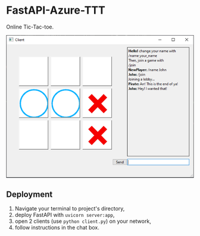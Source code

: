 # FastAPI-Azure-TTT
 Online Tic-Tac-toe.
 
![](media/image1.png)  


## Deployment
1.  Navigate your terminal to project's directory,
2.  deploy FastAPI with `uvicorn server:app`,
3.  open 2 clients (use `python client.py`) on your network,
4.  follow instructions in the chat box.
